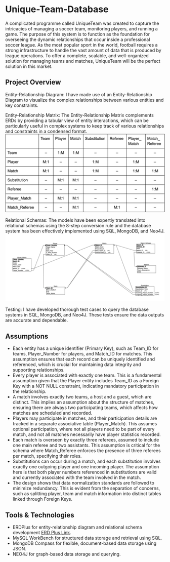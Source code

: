 # Unique-Team-Database

A complicated programme called UniqueTeam was created to capture the intricacies of managing a soccer team, monitoring players, and running a game. The purpose of this system is to function as the foundation for overseeing the dynamic relationships that occur inside a professional soccer league. As the most popular sport in the world, football requires a strong infrastructure to handle the vast amount of data that is produced by league operations. To offer a complete, scalable, and well-organized solution for managing teams and matches, UniqueTeam will be the perfect solution in this market.

## Project Overview
Entity-Relationship Diagram: I have made use of an Entity-Relationship Diagram to visualize the complex relationships between various entities and key constraints.

Entity-Relationship Matrix: The Entity-Relationship Matrix complements ERDs by providing a tabular view of entity interactions, which can be particularly useful in complex systems to keep track of various relationships and constraints in a condensed format. ![E-R Matrix Preview](images/erd_matrix.png)

Relational Schemas: The models have been expertly translated into relational schemas using the 8-step conversion rule and the database system has been effectively implemented using SQL, MongoDB, and Neo4J. ![Relational Schema Preview](images/relational_schema.png)

Testing: I have developed thorough test cases to query the database systems in SQL, MongoDB, and Neo4J. These tests ensure the data outputs are accurate and dependable.

## Assumptions
- Each entity has a unique identifier (Primary Key), such as Team_ID for teams, Player_Number for players, and Match_ID for matches. This assumption ensures that each record can be uniquely identified and referenced, which is crucial for maintaining data integrity and supporting relationships.
- Every player is associated with exactly one team. This is a fundamental assumption given that the Player entity includes Team_ID as a Foreign Key with a NOT NULL constraint, indicating mandatory participation in the relationship.
- A match involves exactly two teams, a host and a guest, which are distinct. This implies an assumption about the structure of matches, ensuring there are always two participating teams, which affects how matches are scheduled and recorded.
- Players may participate in matches, and their participation details are tracked in a separate associative table (Player_Match). This assumes optional participation, where not all players need to be part of every match, and not all matches necessarily have player statistics recorded.
- Each match is overseen by exactly three referees, assumed to include one main referee and two assistants. This assumption is critical for the schema where Match_Referee enforces the presence of three referees per match, specifying their roles.
- Substitutions can occur during a match, and each substitution involves exactly one outgoing player and one incoming player. The assumption here is that both player numbers referenced in substitutions are valid and currently associated with the team involved in the match.
- The design shows that data normalization standards are followed to minimize redundancy. This is evident from the separation of concerns, such as splitting player, team and match information into distinct tables linked through Foreign Keys.

## Tools & Technologies
- ERDPlus for entity-relationship diagram and relational schema development [ERD Plus Link](https://erdplus.com/edit-diagram/9c85bf54-2071-42c2-a94a-00e2d8861084#google_vignette).
- MySQL WorkBench for structured data storage and retrieval using SQL. 
- MongoDB Compass for flexible, document-based data storage using JSON.
- NEO4J for graph-based data storage and querying.
